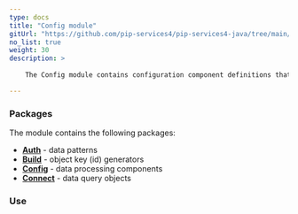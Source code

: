 ```yaml
---
type: docs
title: "Config module"
gitUrl: "https://github.com/pip-services4/pip-services4-java/tree/main/pip-services4-config-java"
no_list: true
weight: 30
description: > 
 
    The Config module contains configuration component definitions that can be used to build applications and services.

---
```



### Packages

The module contains the following packages:

* [**Auth**](auth) - data patterns
* [**Build**](build) - object key (id) generators
* [**Config**](config) - data processing components
* [**Connect**](connect) - data query objects



### Use



